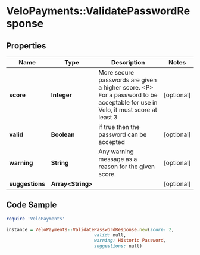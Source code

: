# VeloPayments::ValidatePasswordResponse

## Properties

Name | Type | Description | Notes
------------ | ------------- | ------------- | -------------
**score** | **Integer** | More secure passwords are given a higher score. &lt;P&gt; For a password to be acceptable for use in Velo, it must score at least 3  | [optional] 
**valid** | **Boolean** | if true then the password can be accepted | [optional] 
**warning** | **String** | Any warning message as a reason for the given score. | [optional] 
**suggestions** | **Array&lt;String&gt;** |  | [optional] 

## Code Sample

```ruby
require 'VeloPayments'

instance = VeloPayments::ValidatePasswordResponse.new(score: 2,
                                 valid: null,
                                 warning: Historic Password,
                                 suggestions: null)
```


